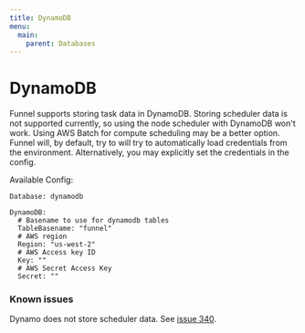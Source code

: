 ```yaml
---
title: DynamoDB
menu:
  main:
    parent: Databases
---
```


# DynamoDB

Funnel supports storing task data in DynamoDB. Storing scheduler data is not supported currently, so using the node scheduler with DynamoDB won't work. Using AWS Batch for compute scheduling may be a better option.
Funnel will, by default, try to will try to automatically load credentials from the environment. Alternatively, you may explicitly set the credentials in the config.

Available Config:
```
Database: dynamodb

DynamoDB:
  # Basename to use for dynamodb tables
  TableBasename: "funnel"
  # AWS region
  Region: "us-west-2"
  # AWS Access key ID
  Key: ""
  # AWS Secret Access Key
  Secret: ""
```

### Known issues

Dynamo does not store scheduler data. See [issue 340](https://github.com/ohsu-comp-bio/funnel/issues/340).
